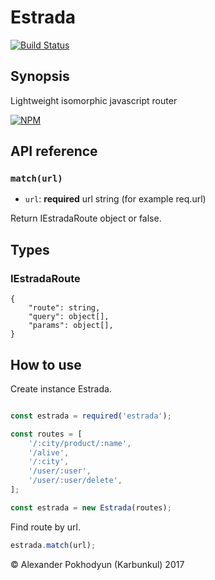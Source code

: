 # Estrada #

[![Build Status](https://travis-ci.org/karbunkul/estrada.svg?branch=master)](https://travis-ci.org/karbunkul/estrada)

## Synopsis
Lightweight isomorphic javascript router

[![NPM](https://nodei.co/npm/estrada.png?downloads=true&downloadRank=true&stars=true)](https://nodei.co/npm/estrada/)

## API reference

### `match(url)`

* `url`: **required** url string (for example req.url)

Return IEstradaRoute object or false.

## Types ##

### IEstradaRoute ###
```
{
    "route": string,
    "query": object[],
    "params": object[],
}
```

## How to use

Create instance Estrada.

```javascript

const estrada = required('estrada');

const routes = [
    '/:city/product/:name',
    '/alive',
    '/:city',
    '/user/:user',
    '/user/:user/delete',
];

const estrada = new Estrada(routes);
```
Find route by url.
```javascript
estrada.match(url);
```

© Alexander Pokhodyun (Karbunkul) 2017
